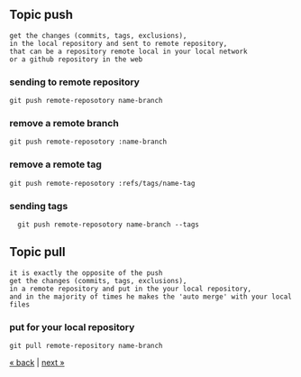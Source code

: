 ## Topic push
```
get the changes (commits, tags, exclusions),
in the local repository and sent to remote repository, 
that can be a repository remote local in your local network 
or a github repository in the web
```
	
### sending to remote repository
    git push remote-reposotory name-branch
### remove a remote branch
    git push remote-reposotory :name-branch
### remove a remote tag
    git push remote-reposotory :refs/tags/name-tag
### sending tags
	  git push remote-reposotory name-branch --tags
	  
## Topic pull
```
it is exactly the opposite of the push
get the changes (commits, tags, exclusions),
in a remote repository and put in the your local repository,
and in the majority of times he makes the 'auto merge' with your local files
```

### put for your local repository
	git pull remote-repository name-branch

	  
[&laquo; back](https://github.com/MRCardoso/git-code/blob/master/topics/remote.md) |
[next &raquo;](https://github.com/MRCardoso/git-code/blob/master/topics/branch.md)
